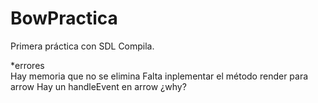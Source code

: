 # BowPractica
Primera práctica con SDL
Compila. 

*errores  
  Hay memoria que no se elimina
  Falta inplementar el método render para arrow 
  Hay un handleEvent en arrow ¿why?
